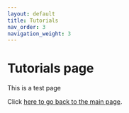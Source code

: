 ```yaml
---
layout: default
title: Tutorials
nav_order: 3
navigation_weight: 3
---
```


# Tutorials page

This is a test page

Click [here to go back to the main page](../).
